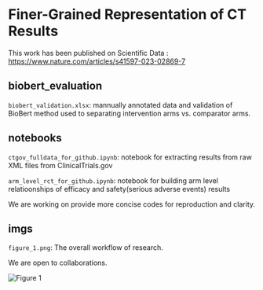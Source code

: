 # Finer-Grained Representation of CT Results

This work has been published on Scientific Data : https://www.nature.com/articles/s41597-023-02869-7

## biobert_evaluation

```biobert_validation.xlsx```: mannually annotated data and validation of BioBert method used to separating intervention arms vs. comparator arms.

## notebooks

```ctgov_fulldata_for_github.ipynb```: notebook for extracting results from raw XML files from ClinicalTrials.gov

```arm_level_rct_for_github.ipynb```: notebook for building arm level relatioonships of efficacy and safety(serious adverse events) results

We are working on provide more concise codes for reproduction and clarity.

## imgs

```figure_1.png```: The overall workflow of research.

We are open to collaborations.

![Figure 1](https://github.com/xuanyshi/clinical-trials-finer-grained-representation/blob/main/imgs/figure_1.png)